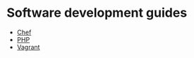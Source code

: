 Software development guides
===========================

* [Chef](chef.md)
* [PHP](php.md)
* [Vagrant](vagrant.md)
